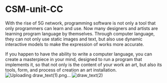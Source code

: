 # CSM-unit-CC
With the rise of 5G network, programming software is not only a tool that only programmers can learn and use. Now many designers and artists are learning program language by themselves. Through computer language, they can not only use static images and text, but also use dynamic interactive models to make the expression of works more accurate.

If you happen to have the ability to write a computer language, you can create a masterpiece in your mind, designed to run a program that implements it, so that not only is the content of your work an art, but also its tools, form, and process of creation an art installation.
![Uploading draw_text(1).png…]()
![draw_text(2)](https://user-images.githubusercontent.com/93599833/140441194-7b7b8834-4a74-42b4-97a8-1ae11998644b.png)

